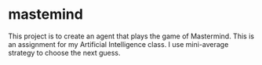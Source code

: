 # mastemind
This project is to create an agent that plays the game of Mastermind. This is an assignment for my Artificial Intelligence class. I use mini-average strategy to choose the next guess. 
